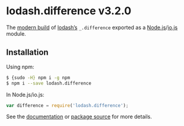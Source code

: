 # lodash.difference v3.2.0

The [modern build](https://github.com/lodash/lodash/wiki/Build-Differences) of [lodash’s](https://lodash.com/) `_.difference` exported as a [Node.js](http://nodejs.org/)/[io.js](https://iojs.org/) module.

## Installation

Using npm:

```bash
$ {sudo -H} npm i -g npm
$ npm i --save lodash.difference
```

In Node.js/io.js:

```js
var difference = require('lodash.difference');
```

See the [documentation](https://lodash.com/docs#difference) or [package source](https://github.com/lodash/lodash/blob/3.2.0-npm-packages/lodash.difference) for more details.
